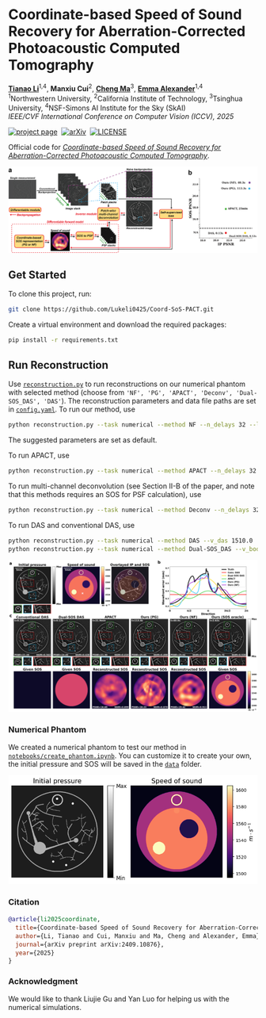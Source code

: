 # Coordinate-based Speed of Sound Recovery for Aberration-Corrected Photoacoustic Computed Tomography

<b>[Tianao Li](https://lukeli0425.github.io)</b><sup>1,4</sup>, <b>Manxiu Cui</b><sup>2</sup>, <b>[Cheng Ma](https://rachmaninov-ma.wixsite.com/mysite)</b><sup>3</sup>, <b>[Emma Alexander](https://www.alexander.vision/emma)</b><sup>1,4</sup><br>
<sup>1</sup>Northwestern University, <sup>2</sup>California Institute of Technology, <sup>3</sup>Tsinghua University, <sup>4</sup>NSF-Simons AI Institute for the Sky (SkAI)<br>
_IEEE/CVF International Conference on Computer Vision (ICCV), 2025_

[![project page](https://img.shields.io/badge/project-page-purple)](https://lukeli0425.github.io/Coord-SoS-PACT)&nbsp;
[![arXiv](https://img.shields.io/badge/arXiv-2409.10876-b31b1b.svg)](https://arxiv.org/abs/2409.10876)&nbsp;
[![LICENSE](https://img.shields.io/badge/MIT-Lisence-blue)](./LICENSE)&nbsp;

Official code for [_Coordinate-based Speed of Sound Recovery for Aberration-Corrected
Photoacoustic Computed Tomography_](https://lukeli0425.github.io/Coord-SoS-PACT).

![Overview](figures/overview.png)

## Get Started

To clone this project, run:

```zsh
git clone https://github.com/Lukeli0425/Coord-SoS-PACT.git
```

Create a virtual environment and download the required packages:

```zsh
pip install -r requirements.txt
```

## Run Reconstruction

Use [`reconstruction.py`](reconstruction.py) to run reconstructions on our numerical phantom with selected method (choose from `'NF', 'PG', 'APACT', 'Deconv', 'Dual-SOS_DAS', 'DAS'`). The reconstruction parameters and data file paths are set in [`config.yaml`](config.yaml). To run our method, use

```bash
python reconstruction.py --task numerical --method NF --n_delays 32 --lam_tv 5e-5 --n_epochs 10 --batch_size 64 --lr 1e-3
```

The suggested parameters are set as default.

To run APACT, use

```bash
python reconstruction.py --task numerical --method APACT --n_delays 32 --lam_tsv 5e-15 --n_iters 10
```

To run multi-channel deconvolution (see Section II-B of the paper, and note that this methods requires an SOS for PSF calculation), use

```bash
python reconstruction.py --task numerical --method Deconv --n_delays 32 --batch_size 64
```

To run DAS and conventional DAS, use

```bash
python reconstruction.py --task numerical --method DAS --v_das 1510.0
python reconstruction.py --task numerical --method Dual-SOS_DAS --v_body 1560.0
```

![](figures_ICCV/figure_numerical.png)

### Numerical Phantom

We created a numerical phantom to test our method in [`notebooks/create_phantom.ipynb`](notebooks/create_phantom.ipynb). You can customize it to create your own, the initial pressure and SOS will be saved in the [`data`](data) folder.

![](figures_ICCV/numerical_phantom.png)

### Citation

```bibtex
@article{li2025coordinate,
  title={Coordinate-based Speed of Sound Recovery for Aberration-Corrected Photoacoustic Computed Tomography},
  author={Li, Tianao and Cui, Manxiu and Ma, Cheng and Alexander, Emma},
  journal={arXiv preprint arXiv:2409.10876},
  year={2025}
}
```

### Acknowledgment

We would like to thank Liujie Gu and Yan Luo for helping us with the numerical simulations.
